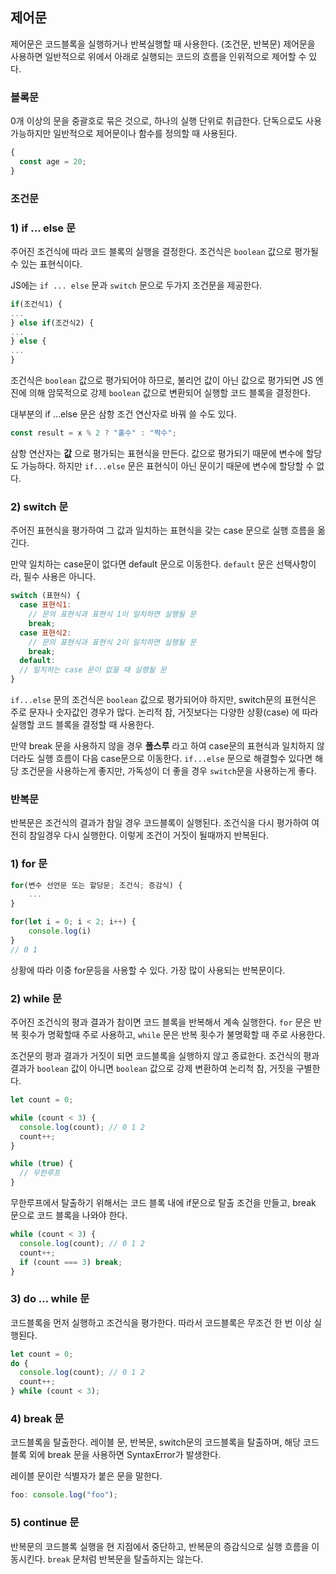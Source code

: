 ## 제어문

제어문은 코드블록을 실행하거나 반복실행할 때 사용한다. (조건문, 반복문) 제어문을 사용하면 일반적으로 위에서 아래로 실행되는 코드의 흐름을 인위적으로 제어할 수 있다.

### 블록문

0개 이상의 문을 중괄호로 묶은 것으로, 하나의 실행 단위로 취급한다. 단독으로도 사용 가능하지만 일반적으로 제어문이나 함수를 정의할 때 사용된다.

```jsx
{
  const age = 20;
}
```

### 조건문

### 1) if … else 문

주어진 조건식에 따라 코드 블록의 실행을 결정한다. 조건식은 `boolean` 값으로 평가될 수 있는 표현식이다.

JS에는 `if ... else` 문과 `switch` 문으로 두가지 조건문을 제공한다.

```jsx
if(조건식1) {
...
} else if(조건식2) {
...
} else {
...
}
```

조건식은 `boolean` 값으로 평가되어야 하므로, 불리언 값이 아닌 값으로 평가되면 JS 엔진에 의해 암묵적으로 강제 `boolean` 값으로 변환되어 실행할 코드 블록을 결정한다.

대부분의 if …else 문은 삼항 조건 연산자로 바꿔 쓸 수도 있다.

```jsx
const result = x % 2 ? "홀수" : "짝수";
```

삼항 연산자는 **값** 으로 평가되는 표현식을 만든다. 값으로 평가되기 때문에 변수에 할당도 가능하다. 하지만 `if...else` 문은 표현식이 아닌 문이기 때문에 변수에 할당할 수 없다.

### 2) switch 문

주어진 표현식을 평가하여 그 값과 일치하는 표현식을 갖는 case 문으로 실행 흐름을 옮긴다.

만약 일치하는 case문이 없다면 default 문으로 이동한다. `default` 문은 선택사항이라, 필수 사용은 아니다.

```jsx
switch (표현식) {
  case 표현식1:
    // 문의 표현식과 표현식 1이 일치하면 실행될 문
    break;
  case 표현식2:
    // 문의 표현식과 표현식 2이 일치하면 실행될 문
    break;
  default:
  // 일치하는 case 문이 없을 때 실행될 문
}
```

`if...else` 문의 조건식은 `boolean` 값으로 평가되어야 하지만, switch문의 표현식은 주로 문자나 숫자값인 경우가 많다. 논리적 참, 거짓보다는 다양한 상황(case) 에 따라 실행할 코드 블록을 결정할 때 사용한다.

만약 break 문을 사용하지 않을 경우 **폴스루** 라고 하여 case문의 표현식과 일치하지 않더라도 실행 흐름이 다음 case문으로 이동한다. `if...else` 문으로 해결할수 있다면 해당 조건문을 사용하는게 좋지만, 가독성이 더 좋을 경우 `switch`문을 사용하는게 좋다.

### 반복문

반복문은 조건식의 결과가 참일 경우 코드블록이 실행된다. 조건식을 다시 평가하여 여전히 참일경우 다시 실행한다. 이렇게 조건이 거짓이 될때까지 반복된다.

### 1) for 문

```jsx
for(변수 선언문 또는 할당문; 조건식; 증감식) {
	...
}

for(let i = 0; i < 2; i++) {
	console.log(i)
}
// 0 1
```

상황에 따라 이중 for문등을 사용할 수 있다. 가장 많이 사용되는 반복문이다.

### 2) while 문

주어진 조건식의 평과 결과가 참이면 코드 블록을 반복해서 계속 실행한다. `for` 문은 반복 횟수가 명확할때 주로 사용하고, `while` 문은 반복 횟수가 불명확할 때 주로 사용한다.

조건문의 평과 결과가 거짓이 되면 코드블록을 실행하지 않고 종료한다. 조건식의 평과 결과가 `boolean` 값이 아니면 `boolean` 값으로 강제 변환하여 논리척 참, 거짓을 구별한다.

```jsx
let count = 0;

while (count < 3) {
  console.log(count); // 0 1 2
  count++;
}

while (true) {
  // 무한루프
}
```

무한루프에서 탈출하기 위해서는 코드 블록 내에 if문으로 탈출 조건을 만들고, break 문으로 코드 블록을 나와야 한다.

```jsx
while (count < 3) {
  console.log(count); // 0 1 2
  count++;
  if (count === 3) break;
}
```

### 3) do … while 문

코드블록을 먼저 실행하고 조건식을 평가한다. 따라서 코드블록은 무조건 한 번 이상 실행된다.

```jsx
let count = 0;
do {
  console.log(count); // 0 1 2
  count++;
} while (count < 3);
```

### 4) break 문

코드블록을 탈출한다. 레이블 문, 반복문, switch문의 코드블록을 탈출하며, 해당 코드블록 외에 break 문을 사용하면 SyntaxError가 발생한다.

레이블 문이란 식별자가 붙은 문을 말한다.

```jsx
foo: console.log("foo");
```

### 5) continue 문

반복문의 코드블록 실행을 현 지점에서 중단하고, 반복문의 증감식으로 실행 흐름을 이동시킨다. `break` 문처럼 반복문을 탈출하지는 않는다.
